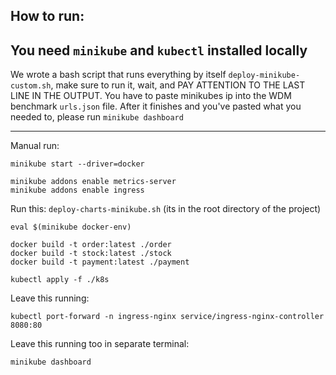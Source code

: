 How to run:
----------
You need `minikube` and `kubectl` installed locally
---------
We wrote a bash script that runs everything by itself `deploy-minikube-custom.sh`, make sure to run it, wait, and PAY ATTENTION TO THE LAST LINE IN THE OUTPUT. You have to paste minikubes ip into the WDM benchmark `urls.json` file.
After it finishes and you've pasted what you needed to, please run `minikube dashboard`

-------
Manual run:
```
minikube start --driver=docker
```
```
minikube addons enable metrics-server
minikube addons enable ingress
```
Run this: `deploy-charts-minikube.sh` (its in the root directory of the project)
```
eval $(minikube docker-env)
```
```
docker build -t order:latest ./order
docker build -t stock:latest ./stock
docker build -t payment:latest ./payment
```
```
kubectl apply -f ./k8s
```
Leave this running:
```
kubectl port-forward -n ingress-nginx service/ingress-nginx-controller 8080:80
```

Leave this running too in separate terminal:
```
minikube dashboard
```
